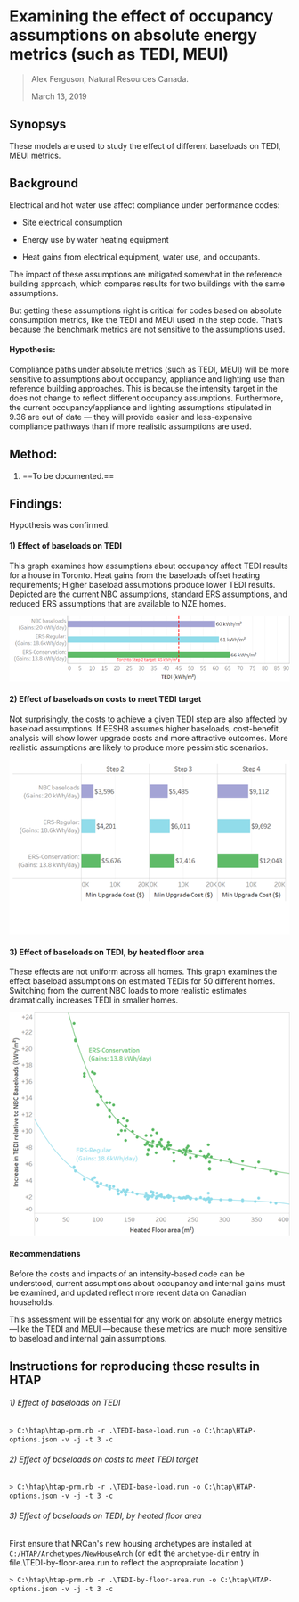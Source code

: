 # Examining the effect of occupancy assumptions on absolute energy metrics (such as TEDI, MEUI) #

>  Alex Ferguson, Natural Resources Canada. 
>
>  March 13, 2019

## Synopsys ##

These models are used to study the effect of different baseloads on TEDI, MEUI metrics. 

## Background ##

Electrical and hot water use affect compliance under performance codes: 

-  Site electrical consumption

-  Energy use by water heating equipment

-  Heat gains from electrical equipment, water use,  and occupants.

The impact of these assumptions are mitigated somewhat in the reference building approach, which compares results for two buildings with the same assumptions. 

But getting these assumptions right is critical for codes based on absolute consumption metrics, like the TEDI and MEUI used in the step code. That’s because the benchmark metrics are not sensitive to the assumptions used.

#### Hypothesis: ####

Compliance paths under absolute metrics (such as TEDI, MEUI) will be more sensitive to assumptions about occupancy, appliance and lighting use than reference building approaches. This is because the intensity target in the does not change to reflect different occupancy assumptions. Furthermore, the current occupancy/appliance and lighting assumptions stipulated in 9.36 are out of date — they will provide easier and less-expensive compliance pathways than if more realistic assumptions are used.

## Method: ##

1. ==To be documented.==


## Findings: ##

Hypothesis was confirmed. 

#### 1) Effect of baseloads on TEDI ####

This graph examines how assumptions about
occupancy affect TEDI results for a house in Toronto. Heat gains from the
baseloads offset heating requirements; Higher baseload assumptions produce
lower TEDI results. Depicted are the current NBC assumptions, standard ERS
assumptions, and reduced ERS assumptions that are available to NZE homes. 

![1556125396102](imgs/baseload-comparisons.png)

#### 2) Effect of baseloads on costs to meet TEDI target ####

Not surprisingly, the costs to achieve a
given TEDI step are also affected by baseload assumptions.  If
EESHB assumes higher baseloads, cost-benefit analysis will show lower upgrade
costs and more attractive outcomes. 
More
realistic assumptions are likely to produce more pessimistic scenarios. 

![1556125470088](imgs/baseloads&Costs.png)

#### 3) Effect of baseloads on TEDI, by heated floor area ####

These effects are not uniform across all homes. This graph examines the effect baseload assumptions on estimated TEDIs for 50 different homes.  Switching from the current NBC loads to more realistic estimates dramatically increases TEDI in smaller homes.

![1556125559376](imgs/baseloads-by-house-size.png)

#### Recommendations ####

Before the costs and impacts of an intensity-based code can be understood, current assumptions about occupancy and internal gains must be examined, and updated reflect more recent data on Canadian households. 

This assessment will be essential for any work on absolute energy metrics —like the TEDI and MEUI —because these metrics are much more sensitive to baseload and internal gain assumptions. 

##  Instructions for reproducing these results in HTAP ##

###### 1) Effect of baseloads on TEDI ######

```
> C:\htap\htap-prm.rb -r .\TEDI-base-load.run -o C:\htap\HTAP-options.json -v -j -t 3 -c
```

######  2) Effect of baseloads on costs to meet TEDI target ######

```
> C:\htap\htap-prm.rb -r .\TEDI-base-load.run -o C:\htap\HTAP-options.json -v -j -t 3 -c
```

###### 3) Effect of baseloads on TEDI, by heated floor area ######

First ensure that NRCan's new housing archetypes are installed at `C:/HTAP/Archetypes/NewHouseArch` (or edit the `archetype-dir` entry in file.\TEDI-by-floor-area.run to reflect the appropraiate location )

```
> C:\htap\htap-prm.rb -r .\TEDI-by-floor-area.run -o C:\htap\HTAP-options.json -v -j -t 3 -c
```

